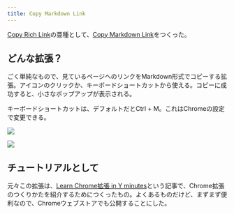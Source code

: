 ```yaml
---
title: Copy Markdown Link
---
```

[Copy Rich Link](https://chrome.google.com/webstore/detail/copy-rich-link/hikiamlgpdcabppakpmemaofmkgknpea)の亜種として、[Copy Markdown Link](https://chrome.google.com/webstore/detail/copy-markdown-link/gkceaaphhbeanfciglgpffnncfpipjpa)をつくった。

どんな拡張？
------

ごく単純なもので、見ているページへのリンクをMarkdown形式でコピーする拡張。アイコンのクリックか、キーボードショートカットから使える。コピーに成功すると、小さなポップアップが表示される。

キーボードショートカットは、デフォルトだとCtrl + M。これはChromeの設定で変更できる。

![](https://lh4.googleusercontent.com/RZ9kjPEXpm9UlWi9eeY84V3dp1BUgWYhnin6bozUqBku8af4wvXMspzLJwgGHKYxZlncMgwKtNY2ny65nLg-KVz_QaD-zr2wx3iw-ZYc4ICks4lPQInNGmm0PQsReZl1vIsVzqqBWVnViqFvZudsZw)

![](https://lh6.googleusercontent.com/I6mQstFUkBkObKK3TLwew8EDf8IwpzHQlt3RhqqakYRtt9UaFokTLSneH4u4vSXkiqmTTMy52WL-YPIuY2YgP_SagReHc4-o30P37PHDpjBhe_M8ZQ0yCbnN4r6-OaGEGss3JqLYhipzDJ7P6w18HA)

チュートリアルとして
----------

元々この拡張は、[Learn Chrome拡張 in Y minutes](https://r7kamura.com/articles/2022-05-18-learn-chrome-extention-in-y-minutes)という記事で、Chrome拡張のつくりかたを紹介するためにつくったもの。よくあるものだけど、まずまず便利なので、Chromeウェブストアでも公開することにした。
